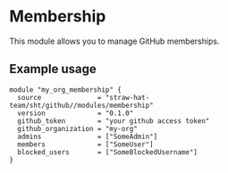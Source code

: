 # Membership

This module allows you to manage GitHub memberships.

## Example usage

```hcl
module "my_org_membership" {
  source              = "straw-hat-team/sht/github//modules/membership"
  version             = "0.1.0"
  github_token        = "your github access token"
  github_organization = "my-org"
  admins              = ["SomeAdmin"]
  members             = ["SomeUser"]
  blocked_users       = ["SomeBlockedUsername"]
}
```

